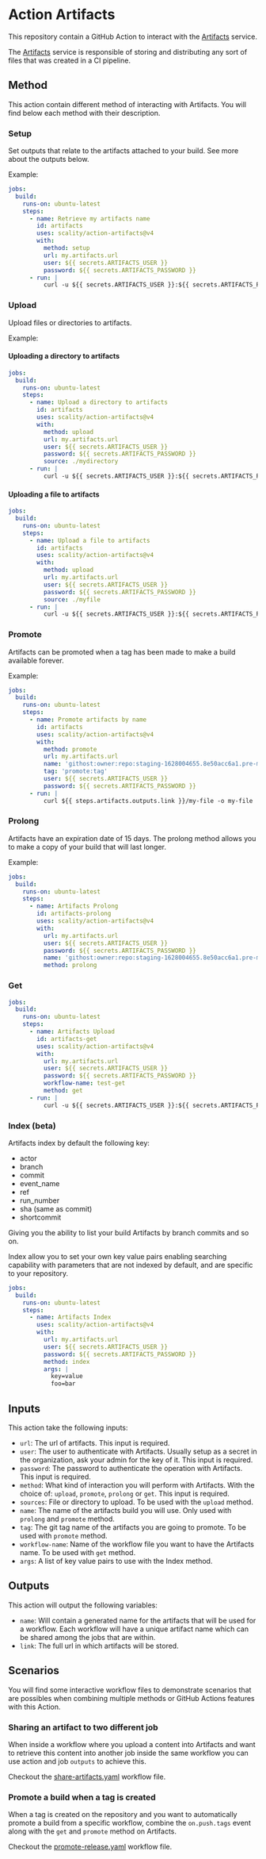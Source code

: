 # Action Artifacts

This repository contain a GitHub Action to interact with the [Artifacts] service.

The [Artifacts] service is responsible of storing and distributing any sort of files that was created in a CI pipeline.

## Method

This action contain different method of interacting with Artifacts. You will find below each method with their description.

### Setup

Set outputs that relate to the artifacts attached to your build. See more about the outputs below.

Example:

```yaml
jobs:
  build:
    runs-on: ubuntu-latest
    steps:
      - name: Retrieve my artifacts name
        id: artifacts
        uses: scality/action-artifacts@v4
        with:
          method: setup
          url: my.artifacts.url
          user: ${{ secrets.ARTIFACTS_USER }}
          password: ${{ secrets.ARTIFACTS_PASSWORD }}
      - run: |
          curl -u ${{ secrets.ARTIFACTS_USER }}:${{ secrets.ARTIFACTS_PASSWORD }}  ${{ steps.artifacts.outputs.link }}/my-file -o my-file
```

### Upload

Upload files or directories to artifacts.

Example:

#### Uploading a directory to artifacts

```yaml
jobs:
  build:
    runs-on: ubuntu-latest
    steps:
      - name: Upload a directory to artifacts
        id: artifacts
        uses: scality/action-artifacts@v4
        with:
          method: upload
          url: my.artifacts.url
          user: ${{ secrets.ARTIFACTS_USER }}
          password: ${{ secrets.ARTIFACTS_PASSWORD }}
          source: ./mydirectory
      - run: |
          curl -u ${{ secrets.ARTIFACTS_USER }}:${{ secrets.ARTIFACTS_PASSWORD }} ${{ steps.artifacts.outputs.link }}/file_inside_directory -o file
```

#### Uploading a file to artifacts

```yaml
jobs:
  build:
    runs-on: ubuntu-latest
    steps:
      - name: Upload a file to artifacts
        id: artifacts
        uses: scality/action-artifacts@v4
        with:
          method: upload
          url: my.artifacts.url
          user: ${{ secrets.ARTIFACTS_USER }}
          password: ${{ secrets.ARTIFACTS_PASSWORD }}
          source: ./myfile
      - run: |
          curl -u ${{ secrets.ARTIFACTS_USER }}:${{ secrets.ARTIFACTS_PASSWORD }} ${{ steps.artifacts.outputs.link }}/myfile -o myfile
```

### Promote

Artifacts can be promoted when a tag has been made to make a build available forever.

Example:

```yaml
jobs:
  build:
    runs-on: ubuntu-latest
    steps:
      - name: Promote artifacts by name
        id: artifacts
        uses: scality/action-artifacts@v4
        with:
          method: promote
          url: my.artifacts.url
          name: 'githost:owner:repo:staging-1628004655.8e50acc6a1.pre-merge.28'
          tag: 'promote:tag'
          user: ${{ secrets.ARTIFACTS_USER }}
          password: ${{ secrets.ARTIFACTS_PASSWORD }}
      - run: |
          curl ${{ steps.artifacts.outputs.link }}/my-file -o my-file
```

### Prolong

Artifacts have an expiration date of 15 days. The prolong method allows you to make a copy of your build that will last longer.

Example:
```yaml
jobs:
  build:
    runs-on: ubuntu-latest
    steps:
      - name: Artifacts Prolong
        id: artifacts-prolong
        uses: scality/action-artifacts@v4
        with:
          url: my.artifacts.url
          user: ${{ secrets.ARTIFACTS_USER }}
          password: ${{ secrets.ARTIFACTS_PASSWORD }}
          name: 'githost:owner:repo:staging-1628004655.8e50acc6a1.pre-merge.28'
          method: prolong
```

### Get
```yaml
jobs:
  build:
    runs-on: ubuntu-latest
    steps:
      - name: Artifacts Upload
        id: artifacts-get
        uses: scality/action-artifacts@v4
        with:
          url: my.artifacts.url
          user: ${{ secrets.ARTIFACTS_USER }}
          password: ${{ secrets.ARTIFACTS_PASSWORD }}
          workflow-name: test-get
          method: get
      - run: |
          curl -u ${{ secrets.ARTIFACTS_USER }}:${{ secrets.ARTIFACTS_PASSWORD }} ${{ steps.artifacts-get.outputs.link }}/file1 -o file1
```

### Index (beta)

Artifacts index by default the following key:
* actor
* branch
* commit
* event_name
* ref
* run_number
* sha (same as commit)
* shortcommit

Giving you the ability to list your build Artifacts by branch commits and so on.

Index allow you to set your own key value pairs enabling searching capability with
parameters that are not indexed by default, and are specific to your repository.

```yaml
jobs:
  build:
    runs-on: ubuntu-latest
    steps:
      - name: Artifacts Index
        uses: scality/action-artifacts@v4
        with:
          url: my.artifacts.url
          user: ${{ secrets.ARTIFACTS_USER }}
          password: ${{ secrets.ARTIFACTS_PASSWORD }}
          method: index
          args: |
            key=value
            foo=bar
```

## Inputs

This action take the following inputs:

* `url`: The url of artifacts. This input is required.
* `user`: The user to authenticate with Artifacts.
Usually setup as a secret in the organization, ask your admin for the key of it. This input is required.
* `password`: The password to authenticate the operation with Artifacts. This input is required.
* `method`: What kind of interaction you will perform with Artifacts.
With the choice of: `upload`, `promote`, `prolong` or `get`.
This input is required.
* `sources`: File or directory to upload. To be used with the `upload` method.
* `name`: The name of the artifacts build you will use. Only used with `prolong` and `promote` method.
* `tag`: The git tag name of the artifacts you are going to promote. To be used with `promote` method.
* `workflow-name`: Name of the workflow file you want to have the Artifacts name. To be used with `get` method.
* `args`: A list of key value pairs to use with the Index method.

## Outputs

This action will output the following variables:

* `name`: Will contain a generated name for the artifacts that will be used for a workflow. Each workflow will have a unique artifact name which can be shared among the jobs that are within.
* `link`: The full url in which artifacts will be stored.

## Scenarios

You will find some interactive workflow files to demonstrate scenarios
that are possibles when combining multiple methods or
GitHub Actions features with this Action.

### Sharing an artifact to two different job

When inside a workflow where you upload a content into Artifacts and
want to retrieve this content into another job inside the same workflow
you can use action and job `outputs` to achieve this.

Checkout the [share-artifacts.yaml] workflow file.

### Promote a build when a tag is created

When a tag is created on the repository and you want to automatically
promote a build from a specific workflow, combine the `on.push.tags`
event along with the `get` and `promote` method on Artifacts.

Checkout the [promote-release.yaml] workflow file.

[Artifacts]: https://github.com/scality/artifacts
[promote-release.yaml]: https://github.com/scality/action-artifacts/blob/HEAD/.github/workflows/promote-release.yaml
[share-artifacts.yaml]: https://github.com/scality/action-artifacts/blob/HEAD/.github/workflows/share-artifacts.yaml
